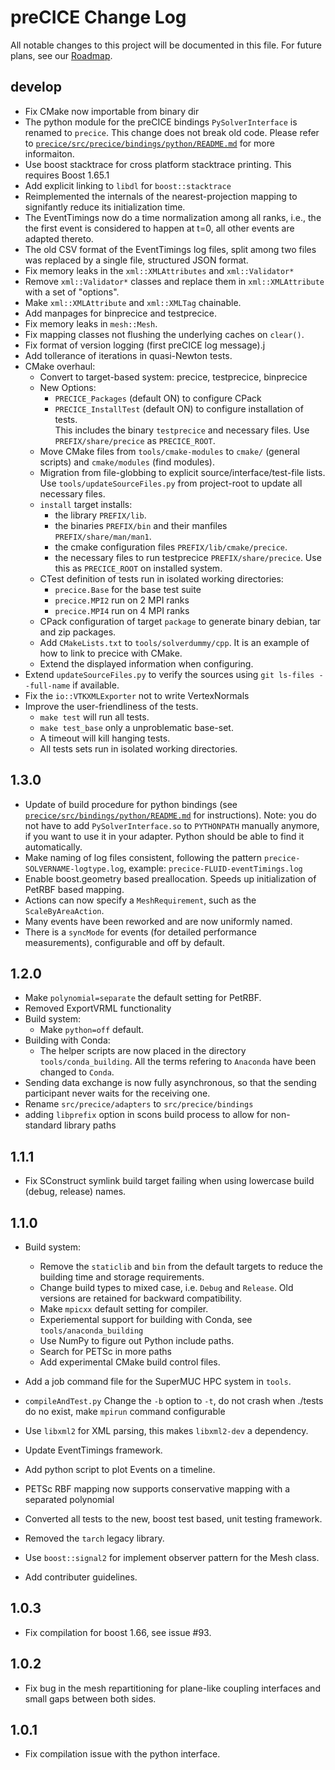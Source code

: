 # preCICE Change Log

All notable changes to this project will be documented in this file. For future plans, see our [Roadmap](https://github.com/precice/precice/wiki/Roadmap).

## develop
- Fix CMake now importable from binary dir
- The python module for the preCICE bindings `PySolverInterface` is renamed to `precice`. This change does not break old code. Please refer to [`precice/src/precice/bindings/python/README.md`](https://github.com/precice/precice/blob/develop/src/precice/bindings/python/README.md) for more informaiton.
- Use boost stacktrace for cross platform stacktrace printing. This requires Boost 1.65.1
- Add explicit linking to `libdl` for `boost::stacktrace`
- Reimplemented the internals of the nearest-projection mapping to signifantly reduce its initialization time.
- The EventTimings now do a time normalization among all ranks, i.e., the the first event is considered to happen at t=0, all other events are adapted thereto.
- The old CSV format of the EventTimings log files, split among two files was replaced by a single file, structured JSON format.
- Fix memory leaks in the `xml::XMLAttributes` and `xml::Validator*`
- Remove `xml::Validator*` classes and replace them in `xml::XMLAttribute` with a set of "options".
- Make `xml::XMLAttribute` and `xml::XMLTag` chainable.
- Add manpages for binprecice and testprecice.
- Fix memory leaks in `mesh::Mesh`.
- Fix mapping classes not flushing the underlying caches on `clear()`.
- Fix format of version logging (first preCICE log message).j
- Add tollerance of iterations in quasi-Newton tests.
- CMake overhaul:
  - Convert to target-based system: precice, testprecice, binprecice
  - New Options:
    - `PRECICE_Packages` (default ON) to configure CPack
    - `PRECICE_InstallTest` (default ON) to configure installation of tests.  
      This includes the binary `testprecice` and necessary files.
      Use `PREFIX/share/precice` as `PRECICE_ROOT`.
  - Move CMake files from `tools/cmake-modules` to `cmake/` (general scripts) and `cmake/modules` (find modules).
  - Migration from file-globbing to explicit source/interface/test-file lists.  
    Use `tools/updateSourceFiles.py` from project-root to update all necessary files.
  - `install` target installs:
     - the library `PREFIX/lib`.
     - the binaries `PREFIX/bin` and their manfiles `PREFIX/share/man/man1`.
     - the cmake configuration files `PREFIX/lib/cmake/precice`.
     - the necessary files to run testprecice `PREFIX/share/precice`. Use this as `PRECICE_ROOT` on installed system.
  - CTest definition of tests run in isolated working directories:
    - `precice.Base` for the base test suite
    - `precice.MPI2` run on 2 MPI ranks
    - `precice.MPI4` run on 4 MPI ranks
  - CPack configuration of target `package` to generate binary debian, tar and zip packages.
  - Add `CMakeLists.txt` to `tools/solverdummy/cpp`. It is an example of how to link to precice with CMake.
  - Extend the displayed information when configuring.
- Extend `updateSourceFiles.py` to verify the sources using `git ls-files --full-name` if available.
- Fix the `io::VTKXMLExporter` not to write VertexNormals
- Improve the user-friendliness of the tests.
  - `make test` will run all tests.
  - `make test_base` only a unproblematic base-set.
  - A timeout will kill hanging tests.
  - All tests sets run in isolated working directories.

## 1.3.0
- Update of build procedure for python bindings (see [`precice/src/bindings/python/README.md`](https://github.com/precice/precice/blob/develop/src/precice/bindings/python/README.md) for instructions). Note: you do not have to add `PySolverInterface.so` to `PYTHONPATH` manually anymore, if you want to use it in your adapter. Python should be able to find it automatically.   
- Make naming of log files consistent, following the pattern `precice-SOLVERNAME-logtype.log`, example: `precice-FLUID-eventTimings.log`
- Enable boost.geometry based preallocation. Speeds up initialization of PetRBF based mapping.
- Actions can now specify a `MeshRequirement`, such as the `ScaleByAreaAction`.
- Many events have been reworked and are now uniformly named. 
- There is a `syncMode` for events (for detailed performance measurements), configurable and off by default. 

## 1.2.0
- Make `polynomial=separate` the default setting for PetRBF.
- Removed ExportVRML functionality
- Build system:
  - Make `python=off` default.
- Building with Conda:
  - The helper scripts are now placed in the directory `tools/conda_building`. All the terms refering to `Anaconda` have been changed to `Conda`.
- Sending data exchange is now fully asynchronous, so that the sending participant never waits for the receiving one.
- Rename `src/precice/adapters` to `src/precice/bindings`
- adding `libprefix` option in scons build process to allow for non-standard library paths

## 1.1.1
- Fix SConstruct symlink build target failing when using lowercase build (debug, release) names.

## 1.1.0
- Build system:
  - Remove the `staticlib` and `bin` from the default targets to reduce the building time and storage requirements.
  - Change build types to mixed case, i.e. ```Debug``` and ```Release```. Old versions are retained for backward compatibility.
  - Make `mpicxx` default setting for compiler.
  - Experiemental support for building with Conda, see `tools/anaconda_building`
  - Use NumPy to figure out Python include paths.
  - Search for PETSc in more paths
  - Add experimental CMake build control files.

- Add a job command file for the SuperMUC HPC system in `tools`.
- `compileAndTest.py` Change the `-b` option to `-t`, do not crash when ./tests do no exist, make `mpirun` command configurable
- Use `libxml2` for XML parsing, this makes `libxml2-dev` a dependency.
- Update EventTimings framework.
- Add python script to plot Events on a timeline.
- PETSc RBF mapping now supports conservative mapping with a separated polynomial
- Converted all tests to the new, boost test based, unit testing framework.
- Removed the `tarch` legacy library.
- Use `boost::signal2` for implement observer pattern for the Mesh class.
- Add contributer guidelines.


## 1.0.3
- Fix compilation for boost 1.66, see issue #93.

## 1.0.2
- Fix bug in the mesh repartitioning for plane-like coupling interfaces and small gaps between both sides.

## 1.0.1
- Fix compilation issue with the python interface.
